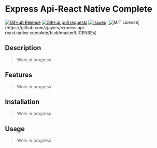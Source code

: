 # Express Api-React Native Complete
[![GitHub Release](https://img.shields.io/github/release/zjayers/express.api-react.native.complete.svg?style=flat)]()
[![GitHub pull requests](https://img.shields.io/github/issues-pr/zjayers/express.api-react.native.complete.svg?style=flat)]()
[![Issues](https://img.shields.io/github/issues-raw/zjayers/express.api-react.native.complete.svg?maxAge=25000)](https://github.com/zjayers/express.api-react.native.complete/issues)
[![MIT License](https://img.shields.io/apm/l/atomic-ui.svg?)](https://github.com/zjayers/express.api-react.native.complete/blob/master/LICENSEs)

## Description

> Work in progress

## Features

> Work in progress

## Installation

> Work in progress

## Usage

> Work in progress